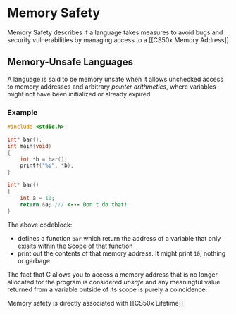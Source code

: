 # Memory Safety
Memory Safety describes if a language takes measures to avoid bugs and security vulnerabilities by managing access to a [[CS50x Memory Address]]

## Memory-Unsafe Languages
A language is said to be memory unsafe when it allows unchecked access to memory addresses and arbitrary *pointer arithmetics*, where variables might not have been initialized or already expired.  

### Example
```c
#include <stdio.h>

int* bar();
int main(void)
{
    int *b = bar();
    printf("%i", *b);
}

int* bar()
{
    int a = 10;
    return &a; /// <--- Don't do that!
}
```

The above codeblock:  
- defines a function `bar` which return the address of a variable that only exisits within the Scope of that function
- print out the contents of that memory address. It might print `10`, nothing or garbage  

The fact that C allows you to access a memory address that is no longer allocated for the program is considered *unsafe* and any meaningful value returned from a variable outside of its scope is purely a coincidence.

Memory safety is directly associated with [[CS50x Lifetime]]  

